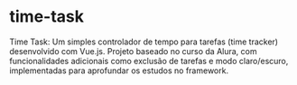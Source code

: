 # time-task
Time Task: Um simples controlador de tempo para tarefas (time tracker) desenvolvido com Vue.js. Projeto baseado no curso da Alura, com funcionalidades adicionais como exclusão de tarefas e modo claro/escuro, implementadas para aprofundar os estudos no framework.
